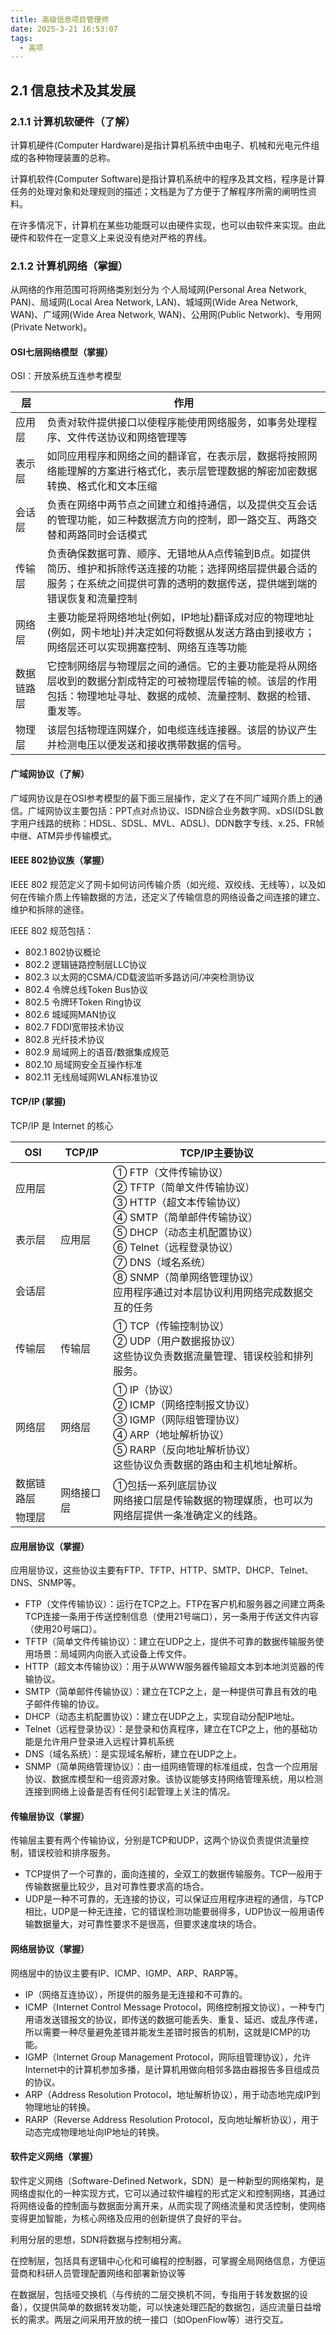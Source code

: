 ```yaml
---
title: 高级信息项目管理师
date: 2025-3-21 16:53:07
tags:
  - 高项
---
```


## 2.1 信息技术及其发展

### 2.1.1 计算机软硬件（了解）

计算机硬件(Computer Hardware)是指计算机系统中由电子、机械和光电元件组成的各种物理装置的总称。

计算机软件(Computer Software)是指计算机系统中的程序及其文档，程序是计算任务的处理对象和处理规则的描述；文档是为了方便于了解程序所需的阐明性资料。

在许多情况下，计算机在某些功能既可以由硬件实现，也可以由软件来实现。由此硬件和软件在一定意义上来说没有绝对严格的界线。

### 2.1.2 计算机网络（掌握）

从网络的作用范围可将网络类别划分为<span c-red> 个人局域网(Personal Area Network, PAN)、局域网(Local Area Network, LAN)、城域网(Wide Area Network, WAN)、广域网(Wide Area Network, WAN)、公用网(Public Network)、专用网(Private Network)</span>。

#### OSI七层网络模型（掌握）

OSI：开放系统互连参考模型

| 层         | 作用                                                                                                                                                                                                  |
| ---------- | ----------------------------------------------------------------------------------------------------------------------------------------------------------------------------------------------------- |
| 应用层     | 负责对软件提供接口以使程序能使用网络服务，如事务处理程序、文件传送协议和网络管理等                                                                                                                    |
| 表示层     | 如同应用程序和网络之间的<span c-red>翻译官</span>，在表示层，数据将按照网络能理解的方案进行格式化，表示层管理数据的<span c-red>解密加密数据转换、格式化和文本压缩</span>                              |
| 会话层     | <span c-red>负责在网络中两节点之间建立和维持通信，以及提供交互会话的管理功能</span>，如三种数据流方向的控制，即一路交互、两路交替和两路同时会话模式                                                   |
| 传输层     | 负责确保数据可靠、顺序、无错地从A点传输到B点。如<span c-red>提供简历、维护和拆除传送连接的功能；选择网络层提供最合适的服务；在系统之间提供可靠的透明的数据传送，提供端到端的错误恢复和流量控制</span> |
| 网络层     | 主要功能是将<span c-red>网络地址(例如，IP地址)翻译成对应的物理地址(例如，网卡地址)并决定如何将数据从发送方路由到接收方</span>；网络层还可以实现<span c-red>拥塞控制、网络互连</span>等功能            |
| 数据链路层 | 它控制网络层与物理层之间的通信。它的主要功能是将从网络层收到的数据分割成特定的可被物理层传输的帧。该层的作用包括：<span c-red>物理地址寻址、数据的成帧、流量控制、数据的检错、重发</span>等。         |
| 物理层     | 该层包括<span c-red>物理连网媒介，如电缆连线连接器</span>。该层的协议产生并检测电压以便发送和接收携带数据的信号。                                                                                     |

#### 广域网协议（了解）

广域网协议是在OSI参考模型的最下面三层操作，定义了在不同广域网介质上的通信。广域网协议主要包括：PPT点对点协议、ISDN综合业务数字网、xDSI(DSL数字用户线路的统称：HDSL、SDSL、MVL、ADSL)、DDN数字专线、x.25、FR帧中继、ATM异步传输模式。

#### IEEE 802协议族（掌握）

IEEE 802 规范定义了网卡如何访问传输介质（如光缆、双绞线、无线等），以及如何在传输介质上传输数据的方法，还定义了传输信息的网络设备之间连接的建立、维护和拆除的途径。

IEEE 802 规范包括：

- 802.1 802协议概论
- 802.2 逻辑链路控制层LLC协议
- <span c-red>802.3 以太网的CSMA/CD载波监听多路访问/冲突检测协议</span>
- 802.4 令牌总线Token Bus协议
- 802.5 令牌环Token Ring协议
- 802.6 城域网MAN协议
- 802.7 FDDI宽带技术协议
- 802.8 光纤技术协议
- 802.9 局域网上的语音/数据集成规范
- 802.10 局域网安全互操作标准
- <span c-red>802.11 无线局域网WLAN标准协议</span>

#### TCP/IP (掌握)

<span c-red>TCP/IP 是 Internet 的核心</span>

<table  b-1 b-white border-collapse text-center>
  <thead>
    <tr>
      <th>OSI</th>
      <th>TCP/IP</th>
      <th>TCP/IP主要协议</th>
    </tr>
  </thead>
  <tbody>
    <tr>
      <td>应用层</td>
      <td rowspan="3">应用层</td>
      <td rowspan="3">
        ① FTP（文件传输协议）<br>
        ② TFTP（简单文件传输协议）<br>
        ③ HTTP（超文本传输协议）<br>
        ④ SMTP（简单邮件传输协议）<br>
        ⑤ DHCP（动态主机配置协议）<br>
        ⑥ Telnet（远程登录协议）<br>
        ⑦ DNS（域名系统）<br>
        ⑧ SNMP（简单网络管理协议）<br>
        应用程序通过对本层协议利用网络完成数据交互的任务
      </td>
    </tr>
    <tr>
      <td>表示层</td>
    </tr>
    <tr>
      <td>会话层</td>
    </tr>
    <tr>
      <td>传输层</td>
      <td>传输层</td>
      <td>
        ① TCP（传输控制协议）<br>
        ② UDP（用户数据报协议）<br>
        这些协议负责数据流量管理、错误校验和排列服务。
      </td>
    </tr>
    <tr>
      <td>网络层</td>
      <td>网络层</td>
      <td>
        ① IP（协议）<br>
        ② ICMP（网络控制报文协议）<br>
        ③ IGMP（网际组管理协议）<br>
        ④ ARP（地址解析协议）<br>
        ⑤ RARP（反向地址解析协议）<br>
        这些协议负责数据的路由和主机地址解析。
      </td>
    </tr>
    <tr>
      <td>数据链路层</td>
      <td rowspan="2">网络接口层</td>
      <td rowspan="2">
		①包括一系列底层协议
		<br>
        网络接口层是传输数据的物理媒质，也可以为网络层提供一条准确定义的线路。
      </td>
    </tr>
	<tr>
      <td>物理层</td>
    </tr>
  </tbody>
</table>

#### 应用层协议（掌握）

应用层协议，这些协议主要有FTP、TFTP、HTTP、SMTP、DHCP、Telnet、DNS、SNMP等。

- FTP（文件传输协议）：运行在TCP之上。FTP在客户机和服务器之间建立两条TCP连接一条用于传送控制信息（使用21号端口），另一条用于传送文件内容（使用20号端口）。
- TFTP（简单文件传输协议）：建立在UDP之上，提供不可靠的数据传输服务使用场景：局域网内向嵌入式设备上传文件。
- HTTP（超文本传输协议）：用于从WWW服务器传输超文本到本地浏览器的传输协议。
- SMTP（简单邮件传输协议）：建立在TCP之上，是一种提供可靠且有效的电子邮件传输的协议。
- DHCP（动态主机配置协议）：建立在UDP之上，实现自动分配IP地址。
- Telnet（远程登录协议）：是登录和仿真程序，建立在TCP之上，他的基础功能是允许用户登录进入远程计算机系统
- DNS（域名系统）：是实现域名解析，建立在UDP之上。
- SNMP（简单网络管理协议）：由一组网络管理的标准组成，包含一个应用层协议、数据库模型和一组资源对象。该协议能够支持网络管理系统，用以检测连接到网络上设备是否有任何引起管理上关注的情况。

#### 传输层协议（掌握）

传输层主要有两个传输协议，分别是TCP和UDP，这两个协议负责提供流量控制，错误校验和排序服务。

- TCP提供了一个可靠的，面向连接的，全双工的数据传输服务。TCP一般用于传输数据量比较少，且对可靠性要求高的场合。
- UDP是一种不可靠的，无连接的协议，可以保证应用程序进程的通信，与TCP相比，UDP是一种无连接，它的错误检测功能要弱得多，UDP协议一般用语传输数据量大，对可靠性要求不是很高，但要求速度块的场合。

#### 网络层协议（掌握）

网络层中的协议主要有IP、ICMP、IGMP、ARP、RARP等。

- IP（网络互连协议），所提供的服务是无连接和不可靠的。
- ICMP（Internet Control Message Protocol，网络控制报文协议），一种专门用语发送错报文的协议，即传送的数据可能丢失、重复、延迟、或乱序传递，所以需要一种尽量避免差错并能发生差错时报告的机制，这就是ICMP的功能。
- IGMP（Internet Group Management Protocol，网际组管理协议），允许Internet中的计算机参加多播，是计算机用做向相邻多路由器报告多目组成员的协议。
- ARP（Address Resolution Protocol，地址解析协议），用于动态地完成IP到物理地址的转换。
- RARP（Reverse Address Resolution Protocol，反向地址解析协议），用于动态完成物理地址向IP地址的转换。


#### 软件定义网络（掌握）

软件定义网络（Software-Defined Network，SDN）是一种<span c-red>新型的网络架构</span>，是<span c-red>网络虚拟化</span>的一种实现方式，它可以通过<span c-red>软件编程</span>的形式定义和控制网络，其通过将网络设备的<span c-red>控制面</span>与<span c-red>数据面</span>分离开来，从而实现了<span c-red>网络流量</span>和<span c-red>灵活控制</span>，使网络变得更加智能，为核心网络及应用的创新提供了良好的平台。

利用分层的思想，SDN将<span c-red>数据</span>与<span c-red>控制</span>相分离。

<span c-red>在控制层</span>，包括具有逻辑中心化和可编程的控制器，可掌握全局网络信息，方便运营商和科研人员管理配置网络和部署新协议等

<span c-red>在数据层</span>，包括哑交换机（与传统的二层交换机不同，专指用于转发数据的设备），仅提供简单的数据转发功能，可以快速处理匹配的数据包，适应流量日益增长的需求。两层之间采用<span c-red>开放的统一接口（如OpenFlow等）</span>进行交互。
